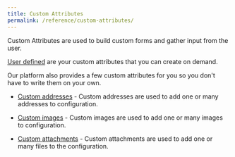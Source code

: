 ```yaml
---
title: Custom Attributes
permalink: /reference/custom-attributes/
---
```


Custom Attributes are used to build custom forms and gather input from the user.

[User defined](./user-defined) are your custom attributes that you can create on demand.

Our platform also provides a few custom attributes for you so you don't have to write them on your own.

* [Custom addresses](./custom-addresses) - Custom addresses are used to add one or many addresses to configuration.

* [Custom images](./custom-images) - Custom images are used to add one or many images to configuration.

* [Custom attachments](./custom-attachments) - Custom attachments are used to add one or many files to the configuration.
